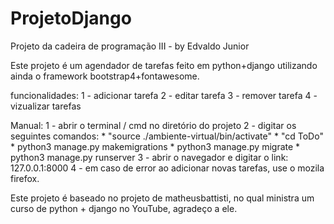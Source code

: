 # ProjetoDjango
Projeto da cadeira de programação III - by Edvaldo Junior

Este projeto é um agendador de tarefas feito em python+django 
utilizando ainda o framework bootstrap4+fontawesome.

funcionalidades:
  1 - adicionar tarefa
  2 - editar tarefa
  3 - remover tarefa
  4 - vizualizar tarefas

Manual:
  1 - abrir o terminal / cmd no diretório do projeto
  2 - digitar os seguintes comandos:
      * "source ./ambiente-virtual/bin/activate"
      * "cd ToDo"
      * python3 manage.py makemigrations
      * python3 manage.py migrate
      * python3 manage.py runserver
  3 - abrir o navegador e digitar o link: 127.0.0.1:8000 
  4 - em caso de error ao adicionar novas tarefas, use o mozila firefox.

Este projeto é baseado no projeto de matheusbattisti, no qual ministra um curso
de python + django no YouTube, agradeço a ele.
